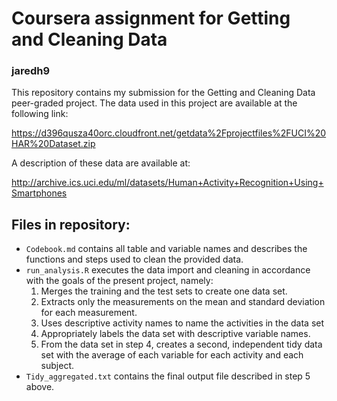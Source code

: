 # Coursera assignment for Getting and Cleaning Data

### jaredh9

This repository contains my submission for the Getting and Cleaning Data peer-graded project. The data used in this project are available at the following link: 

https://d396qusza40orc.cloudfront.net/getdata%2Fprojectfiles%2FUCI%20HAR%20Dataset.zip

A description of these data are available at:

http://archive.ics.uci.edu/ml/datasets/Human+Activity+Recognition+Using+Smartphones

## Files in repository:

* `Codebook.md` contains all table and variable names and describes the functions and steps used to clean the provided data.
* `run_analysis.R` executes the data import and cleaning in accordance with the goals of the present project, namely:
  1. Merges the training and the test sets to create one data set.
  2. Extracts only the measurements on the mean and standard deviation for each measurement.
  3. Uses descriptive activity names to name the activities in the data set
  4. Appropriately labels the data set with descriptive variable names.
  5. From the data set in step 4, creates a second, independent tidy data set with the average of each variable for each activity and each subject.
* `Tidy_aggregated.txt` contains the final output file described in step 5 above.
  
  
